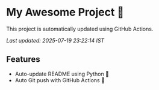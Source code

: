 # My Awesome Project 🚀

This project is automatically updated using GitHub Actions.

_Last updated: 2025-07-19 23:22:14 IST_

## Features
- Auto-update README using Python 🐍
- Auto Git push with GitHub Actions 🤖
